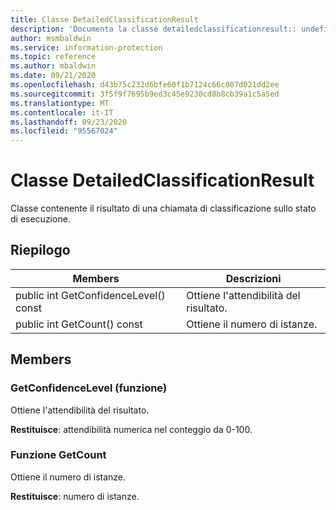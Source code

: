 ```yaml
---
title: Classe DetailedClassificationResult
description: 'Documenta la classe detailedclassificationresult:: undefined di Microsoft Information Protection (MIP) SDK.'
author: msmbaldwin
ms.service: information-protection
ms.topic: reference
ms.author: mbaldwin
ms.date: 09/21/2020
ms.openlocfilehash: d43b75c232d6bfe60f1b7124c66c007d021dd2ee
ms.sourcegitcommit: 3f5f9f7695b9ed3c45e9230cd8b8cb39a1c5a5ed
ms.translationtype: MT
ms.contentlocale: it-IT
ms.lasthandoff: 09/23/2020
ms.locfileid: "95567024"
---
```

# <a name="class-detailedclassificationresult"></a>Classe DetailedClassificationResult 
Classe contenente il risultato di una chiamata di classificazione sullo stato di esecuzione.
  
## <a name="summary"></a>Riepilogo
 Members                        | Descrizioni                                
--------------------------------|---------------------------------------------
public int GetConfidenceLevel() const  |  Ottiene l'attendibilità del risultato.
public int GetCount() const  |  Ottiene il numero di istanze.
  
## <a name="members"></a>Members
  
### <a name="getconfidencelevel-function"></a>GetConfidenceLevel (funzione)
Ottiene l'attendibilità del risultato.

  
**Restituisce**: attendibilità numerica nel conteggio da 0-100.
  
### <a name="getcount-function"></a>Funzione GetCount
Ottiene il numero di istanze.

  
**Restituisce**: numero di istanze.